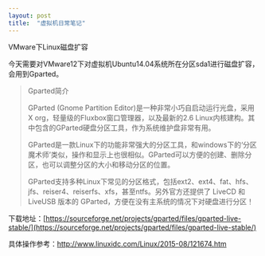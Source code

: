 ```yaml
---
layout: post
title:  "虚拟机日常笔记"
---
```


VMware下Linux磁盘扩容

今天需要对VMware12下对虚拟机Ubuntu14.04系统所在分区sda1进行磁盘扩容，会用到Gparted。

> Gparted简介
> 
> GParted (Gnome Partition Editor)是一种非常小巧自启动运行光盘，采用X org，轻量级的Fluxbox窗口管理器，以及最新的2.6 Linux内核建构。其中包含的GParted硬盘分区工具，作为系统维护盘非常有用。
> 
> GParted是一款Linux下的功能非常强大的分区工具，和windows下的‘分区魔术师’类似，操作和显示上也很相似。GParted可以方便的创建、删除分区，也可以调整分区的大小和移动分区的位置。
> 
> GParted支持多种Linux下常见的分区格式，包括ext2、ext4、fat、hfs、jfs、reiser4、reiserfs、xfs，甚至ntfs。另外官方还提供了 LiveCD 和 LiveUSB 版本的 GParted，方便在没有主系统的情况下对硬盘进行分区！

下载地址：[https://sourceforge.net/projects/gparted/files/gparted-live-stable/](https://sourceforge.net/projects/gparted/files/gparted-live-stable/)

具体操作参考：http://www.linuxidc.com/Linux/2015-08/121674.htm